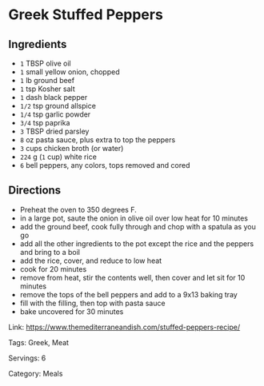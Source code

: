 # Greek Stuffed Peppers

## Ingredients

- `1` TBSP olive oil
- `1` small yellow onion, chopped
- `1` lb ground beef
- `1` tsp Kosher salt
- `1` dash black pepper
- `1/2` tsp ground allspice
- `1/4` tsp garlic powder
- `3/4` tsp paprika
- `3` TBSP dried parsley
- `8` oz pasta sauce, plus extra to top the peppers
- `3` cups chicken broth (or water)
- `224` g (`1` cup) white rice
- `6` bell peppers, any colors, tops removed and cored

## Directions

- Preheat the oven to 350 degrees F.
- in a large pot, saute the onion in olive oil over low heat for 10 minutes
- add the ground beef, cook fully through and chop with a spatula as you go
- add all the other ingredients to the pot except the rice and the peppers and bring to a boil
- add the rice, cover, and reduce to low heat
- cook for 20 minutes
- remove from heat, stir the contents well, then cover and let sit for 10 minutes
- remove the tops of the bell peppers and add to a 9x13 baking tray
- fill with the filling, then top with pasta sauce
- bake uncovered for 30 minutes

Link: https://www.themediterraneandish.com/stuffed-peppers-recipe/

Tags: Greek, Meat

Servings: 6

Category: Meals